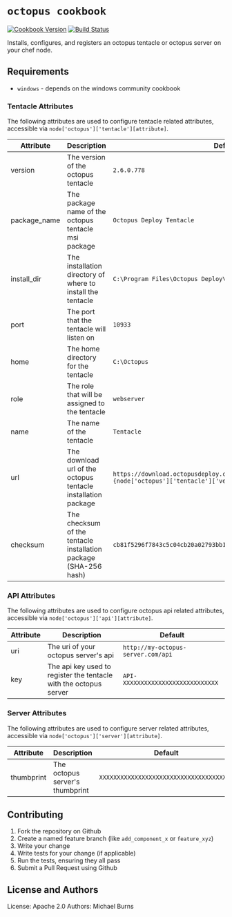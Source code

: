 # `octopus cookbook`

[![Cookbook Version](https://img.shields.io/cookbook/v/octopus.svg?style=flat-square)](https://supermarket.chef.io/cookbooks/octopus)
[![Build Status](https://img.shields.io/travis/burnzy/octopus-cookbook.svg?style=flat-square)](https://travis-ci.org/burnzy/octopus-cookbook)

Installs, configures, and registers an octopus tentacle or octopus server on your chef node.

## Requirements

- `windows` - depends on the windows community cookbook

### Tentacle Attributes
The following attributes are used to configure tentacle related attributes, accessible via `node['octopus']['tentacle'][attribute]`.

Attribute                    | Description                                                                         | Default
-----------------------------|-------------------------------------------------------------------------------------|---------------------
version                      |The version of the octopus tentacle                                                  |`2.6.0.778`
package_name                 |The package name of the octopus tentacle msi package                                 |`Octopus Deploy Tentacle`
install_dir                  |The installation directory of where to install the tentacle                          |`C:\Program Files\Octopus Deploy\Tentacle`
port                         |The port that the tentacle will listen on                                            |`10933`
home                         |The home directory for the tentacle                                                   |`C:\Octopus`
role                         |The role that will be assigned to the tentacle                                       |`webserver`
name                         |The name of the tentacle                                                             |`Tentacle`
url                          |The download url of the octopus tentacle installation package                        |`https://download.octopusdeploy.com/octopus/Octopus.Tentacle.#{node['octopus']['tentacle']['version']}-x64.msi`
checksum                     |The checksum of the tentacle installation package (SHA-256 hash)                     |`cb81f5296f7843c5c04cb20a02793bb14dad50f6453a0f264ebe859e268d8289`

### API Attributes
The following attributes are used to configure octopus api related attributes, accessible via `node['octopus']['api'][attribute]`.

Attribute                    | Description                                                                         | Default
-----------------------------|-------------------------------------------------------------------------------------|---------------------
uri                          |The uri of your octopus server's api                                                 |`http://my-octopus-server.com/api`
key                          |The api key used to register the tentacle with the octopus server                    |`API-XXXXXXXXXXXXXXXXXXXXXXXXXXX`

### Server Attributes
The following attributes are used to configure server related attributes, accessible via `node['octopus']['server'][attribute]`.

Attribute                    | Description                                                                         | Default
-----------------------------|-------------------------------------------------------------------------------------|---------------------
thumbprint                   |The octopus server's thumbprint                                                      |`XXXXXXXXXXXXXXXXXXXXXXXXXXXXXXXXXXXXXX`


Contributing
------------

1. Fork the repository on Github
2. Create a named feature branch (like `add_component_x` or `feature_xyz`)
3. Write your change
4. Write tests for your change (if applicable)
5. Run the tests, ensuring they all pass
6. Submit a Pull Request using Github

License and Authors
-------------------
License: Apache 2.0
Authors: Michael Burns
